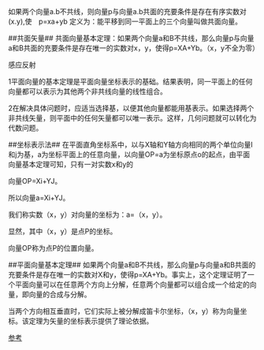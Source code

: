 如果两个向量a.b不共线，则向量p与向量a.b共面的充要条件是存在有序实数对(x.y),使　p=xa+yb
定义为：能平移到同一平面上的三个向量叫做共面向量。


##共面矢量##
共面向量基本定理：如果两个向量a和B不共线，那么向量p与向量a和B共面的充要条件是存在唯一的实数对x，y，使得p=XA+Yb。（x，y不全为零）

感应反射

1平面向量的基本定理是平面向量坐标表示的基础。结果表明，同一平面上的任何向量都可以表示为其他两个非共线向量的线性组合。

2在解决具体问题时，应适当选择基，以便其他向量都能用基表示。如果选择两个非共线矢量，则平面中的任何矢量都可以唯一表示。这样，几何问题就可以转化为代数问题。


##坐标表示法##
在平面直角坐标系中，以与X轴和Y轴方向相同的两个单位向量I和j为基，a为坐标平面上的任意向量，以向量OP=a为坐标原点o的起点，由平面向量基本定理可知，只有一对实数x和y的

向量OP=Xi+YJ。

所以向量a=Xi+YJ。

我们称实数（x，y）对向量的坐标为：a=（x，y）。

显然，其中（x，y）是点P的坐标。

向量OP称为点P的位置向量。

##平面向量基本定理##
如果两个向量a和B不共线，那么向量p与向量a和B共面的充要条件是存在唯一的实数对X和y，使得p=XA+Yb。事实上，这个定理证明了一个平面向量可以在任意两个方向上分解，任意两个向量都可以组合成一个给定的向量，即向量的合成与分解。

当两个方向相互垂直时，它们实际上被分解成笛卡尔坐标，（x，y）称为向量坐标。该定理为矢量的坐标表示提供了理论依据。


[参考](http://www.xuefen.com.cn/85685.html)